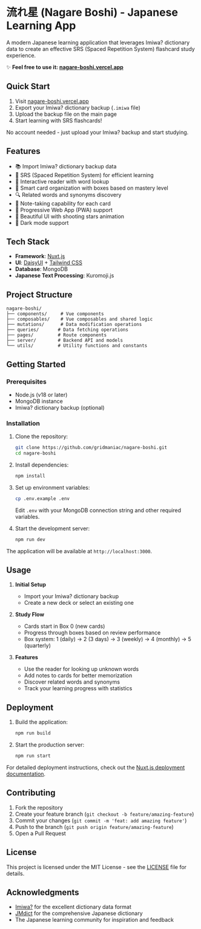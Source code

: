 # 流れ星 (Nagare Boshi) - Japanese Learning App

A modern Japanese learning application that leverages Imiwa? dictionary data to create an effective SRS (Spaced Repetition System) flashcard study experience.

✨ **Feel free to use it: [nagare-boshi.vercel.app](https://nagare-boshi.vercel.app/)**

## Quick Start

1. Visit [nagare-boshi.vercel.app](https://nagare-boshi.vercel.app/)
2. Export your Imiwa? dictionary backup (`.imiwa` file)
3. Upload the backup file on the main page
4. Start learning with SRS flashcards!

No account needed - just upload your Imiwa? backup and start studying.

## Features

- 📚 Import Imiwa? dictionary backup data
- 🔄 SRS (Spaced Repetition System) for efficient learning
- 📖 Interactive reader with word lookup
- 🎯 Smart card organization with boxes based on mastery level
- 🔍 Related words and synonyms discovery
- 📝 Note-taking capability for each card
- 📱 Progressive Web App (PWA) support
- 🎨 Beautiful UI with shooting stars animation
- 🌙 Dark mode support

## Tech Stack

- **Framework**: [Nuxt.js](https://nuxt.com/)
- **UI**: [DaisyUI](https://daisyui.com/) + [Tailwind CSS](https://tailwindcss.com/)
- **Database**: MongoDB
- **Japanese Text Processing**: Kuromoji.js

## Project Structure

```
nagare-boshi/
├── components/     # Vue components
├── composables/    # Vue composables and shared logic
├── mutations/      # Data modification operations
├── queries/       # Data fetching operations
├── pages/         # Route components
├── server/        # Backend API and models
└── utils/         # Utility functions and constants
```

## Getting Started

### Prerequisites

- Node.js (v18 or later)
- MongoDB instance
- Imiwa? dictionary backup (optional)

### Installation

1. Clone the repository:

   ```bash
   git clone https://github.com/gridmaniac/nagare-boshi.git
   cd nagare-boshi
   ```

2. Install dependencies:

   ```bash
   npm install
   ```

3. Set up environment variables:

   ```bash
   cp .env.example .env
   ```

   Edit `.env` with your MongoDB connection string and other required variables.

4. Start the development server:
   ```bash
   npm run dev
   ```

The application will be available at `http://localhost:3000`.

## Usage

1. **Initial Setup**

   - Import your Imiwa? dictionary backup
   - Create a new deck or select an existing one

2. **Study Flow**

   - Cards start in Box 0 (new cards)
   - Progress through boxes based on review performance
   - Box system: 1 (daily) → 2 (3 days) → 3 (weekly) → 4 (monthly) → 5 (quarterly)

3. **Features**
   - Use the reader for looking up unknown words
   - Add notes to cards for better memorization
   - Discover related words and synonyms
   - Track your learning progress with statistics

## Deployment

1. Build the application:

   ```bash
   npm run build
   ```

2. Start the production server:
   ```bash
   npm run start
   ```

For detailed deployment instructions, check out the [Nuxt.js deployment documentation](https://nuxt.com/docs/getting-started/deployment).

## Contributing

1. Fork the repository
2. Create your feature branch (`git checkout -b feature/amazing-feature`)
3. Commit your changes (`git commit -m 'feat: add amazing feature'`)
4. Push to the branch (`git push origin feature/amazing-feature`)
5. Open a Pull Request

## License

This project is licensed under the MIT License - see the [LICENSE](LICENSE) file for details.

## Acknowledgments

- [Imiwa?](http://www.imiwaapp.com/) for the excellent dictionary data format
- [JMdict](https://www.edrdg.org/jmdict/j_jmdict.html) for the comprehensive Japanese dictionary
- The Japanese learning community for inspiration and feedback
